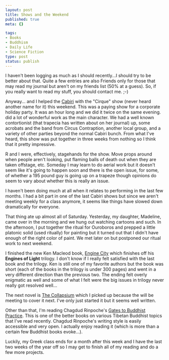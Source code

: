 ```yaml
--- 
layout: post
title: Shows and the Weekend
published: true
meta: {}

tags: 
- Books
- Buddhism
- Daily Life
- Science Fiction
type: post
status: publish
---
```

I haven't been logging as much as I should recently...I should try to be better about that. Quite a few entries are also Friends only for those that may read my journal but aren't on my friends list (50% at a guess). So, if you really want to read my stuff, you should contact me. ;-)

Anyway... and I helped the <a href="http://www.cabiri.org">Cabiri</a> with the "Cirque" show (never heard another name for it) this weekend. This was a paying show for a corporate holiday party. It was an hour long and we did it twice on the same evening.  did a lot of wonderful work as the main character. We had a well known contortionist (that trapecia has written about on her journal) up, some acrobats and the band from Circus Contraption, another local group, and a variety of other parties beyond the normal Cabiri bunch. From what I've heard, this show was put together in three weeks from nothing so I think that it pretty impressive.

R and I were, effectively, stagehands for the show. Move props around when people aren't looking, put flaming balls of death out when they are taken offstage, etc. Someday I may learn to do aerial work but it doesn't seem like it's going to happen soon and there is the open issue, for some, of whether a 195 pound guy is going up on a trapeze though opinions do seem to vary about whether this is really an issue.

I haven't been doing much at all when it relates to performing in the last few months. I had a bit part in one of the last Cabiri shows but since we aren't meeting weekly for a class anymore, it seems like things have slowed down dramatically for everyone.

That thing ate up almost all of Saturday. Yesterday, my daughter, Madeline, came over in the morning and we hung out watching cartoons and such. In the afternoon, I put together the ritual for Ouroboros and prepped a little platonic solid (used ritually) for painting but it turned out that I didn't have enough of the right color of paint. We met later on but postponed our ritual work to next weekend.

I finished the new Ken Macleod book, <a href="http://www.amazon.co.uk/exec/obidos/ASIN/1841491489/">Engine City</a> which finishes off his <strong>Engines of Light</strong> trilogy. I don't know if I really felt satisfied with the last book and the trilogy. Ken is still one of my favorite authors but the book was short (each of the books in the trilogy is under 300 pages) and went in a very different direction than the previous two. The ending felt overly enigmatic as well and some of what I felt were the big issues in trilogy never really got resolved well...

The next novel is <a href="http://www.amazon.com/exec/obidos/tg/detail/-/055358443X">The Collapsium</a> which I picked up because the  will be meeting to cover it next. I've only just started it but it seems well written.

Other than that, I'm reading Chagdud Rinpoche's <a href="http://www.amazon.com/exec/obidos/tg/detail/-/1881847314/">Gates to Buddhist Practice</a>. This is one of the better books on various Tibetan Buddhist topics that I've read recently. Chagdud Rinpoche's writing style is easily accessible and very open. I actually enjoy reading it (which is more than a certain few Buddhist books evoke...).

Luckily, my Greek class ends for a month after this week and I have the last two weeks of the year off so I may get to finish all of my reading and do a few more projects.
